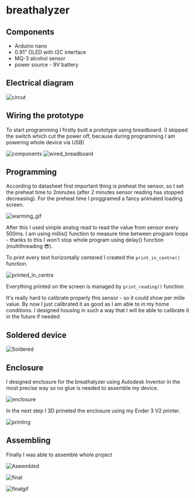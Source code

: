 # breathalyzer
## Components
- Arduino nano
- 0.91" OLED with I2C interface
- MQ-3 alcohol sensor
- power source - 9V battery

## Electrical diagram

![circut](images/schematic.png)



## Wiring the prototype
To start programming I firstly built a prototype using breadboard. (I skipped the switch which cut the power off, because during programming I am powering whole device via USB)

![components](images/components.jpg)
![wired_breadboard](images/wired_prototype.jpg)

## Programming

According to datasheet first important thing is preheat the sensor, so I set the preheat time to 2minutes (after 2 minutes sensor reading has stopped decreasing).
For the preheat time I proggramed a fancy animated loading screen.

![warming_gif](images/warming_screen.gif)

After this I used simple analog read to read the value from sensor every 500ms. I am using millis() function to measure time between program loops - thanks to this I won't stop whole program using delay() function (multithreading 😎).

To print every text horizontally centered I created the `print_in_centre()` function.

![printed_in_centre](images/printed_text.png)

Everything printed on the screen is managed by `print_reading()` function.

It's really hard to calibrate properly this sensor - so it could show per mille value. By now I just calibrated it as good as I am able to in my home conditions. I designed housing in such a way that I will be able to calibrate it in the future if needed.

## Soldered device

![Soldered](images/Soldered.jpg)


## Enclosure

I designed enclosure for the breathalyzer using Autodesk Inventor in the most precise way so no glue is needed to assemble my device.

![enclosure](images/enclosure.png)

In the next step I 3D prineted the enclosure using my Ender 3 V2 printer.

![printing](images/prineted_enclosure.jpg)

## Assembling

Finally I was able to assemble whole project

![Aseembled](images/Assembled.jpg)

![final](images/final_design.jpg)

![finalgif](images/finalgif.gif)